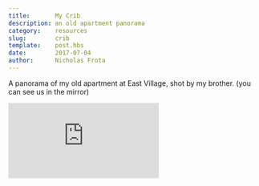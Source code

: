 ```yaml
---
title:       My Crib
description: an old apartment panorama
category:    resources
slug:        crib
template:    post.hbs
date:        2017-07-04
author:      Nicholas Frota
---
```

A panorama of my old apartment at East Village, shot by my brother. (you can see us in the mirror)

<iframe class="kuula7lfcz" frameborder="0" scrolling="no" allowfullscreen="true" src="https://kuula.co/share/7lfCz?fs=0&amp;autorotate=1&amp;margin=22&amp;alpha=0.60&amp;logo=0"></iframe>
